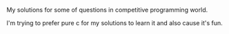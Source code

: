 My solutions for some of questions in competitive programming world.

I'm trying to prefer pure c for my solutions to learn it and also cause it's
fun.
